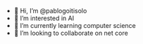 - 👋 Hi, I’m @pablogoitisolo
- 👀 I’m interested in AI
- 🌱 I’m currently learning computer science
- 💞️ I’m looking to collaborate on net core

